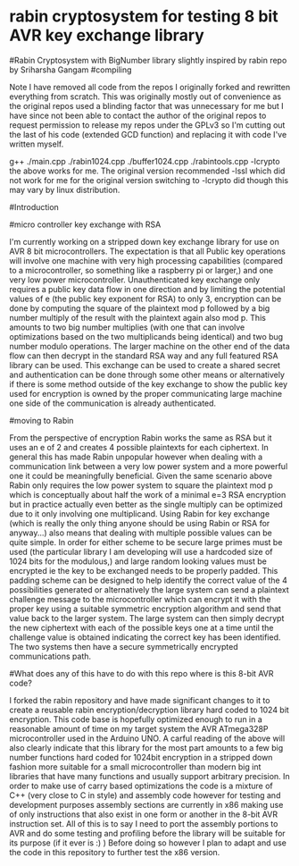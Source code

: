 # rabin cryptosystem for testing 8 bit AVR key exchange library
#Rabin Cryptosystem with BigNumber library slightly inspired by rabin repo by Sriharsha Gangam
#compiling

Note I have removed all code from the repos I originally forked and rewritten everything from scratch. This was originally mostly out of convenience as the original
repos used a blinding factor that was unnecessary for me but I have since not been able to contact the author of the original repos to request permission to release
my repos under the GPLv3 so I'm cutting out the last of his code (extended GCD function) and replacing it with code I've written myself. 

g++ ./main.cpp ./rabin1024.cpp ./buffer1024.cpp ./rabintools.cpp -lcrypto
the above works for me. The original version recommended -lssl which did not work for me for the original version switching to -lcrypto did though this may vary by linux distribution.

#Introduction

#micro controller key exchange with RSA

I'm currently working on a stripped down key exchange library for use on AVR 8 bit microcontrollers. The expectation is that all Public key operations will involve one machine with very high processing capabilities (compared to a microcontroller, so something like a raspberry pi or larger,) and one very low power microcontroller. Unauthenticated key exchange only requires a public key data flow in one direction and by limiting the potential values of e (the public key exponent for RSA) to only 3, encryption can be done by computing the square of the plaintext mod p followed by a big number multiply of the result with the plaintext again also mod p. This amounts to two big number multiplies (with one that can involve optimizations based on the two multiplicands being identical) and two bug number modulo operations. The larger machine on the other end of the data flow can then decrypt in the standard RSA way and any full featured RSA library can be used. This exchange can be used to create a shared secret and authentication can be done through some other means or alternatively if there is some method outside of the key exchange to show the public key used for encryption is owned by the proper communicating large machine one side of the communication is already authenticated.

#moving to Rabin

From the perspective of encryption Rabin works the same as RSA but it uses an e of 2 and creates 4 possible plaintexts for each ciphertext. In general this has made Rabin unpopular however when dealing with a communication link between a very low power system and a more powerful one it could be meaningfully beneficial. Given the same scenario above Rabin only requires the low power system to square the plaintext mod p which is conceptually about half the work of a minimal e=3 RSA encryption but in practice actually even better as the single multiply can be optimized due to it only involving one multiplicand. Using Rabin for key exchange (which is really the only thing anyone should be using Rabin or RSA for anyway...) also means that dealing with multiple possible values can be quite simple. In order for either scheme to be secure large primes must be used (the particular library I am developing will use a hardcoded size of 1024 bits for the modulous,) and large random looking values must be encrypted ie the key to be exchanged needs to be properly padded. This padding scheme can be designed to help identify the correct value of the 4 possibilities generated or alternatively the large system can send a plaintext challenge message to the microcontroller which can encrypt it with the proper key using a suitable symmetric encryption algorithm and send that value back to the larger system. The large system can then simply decrypt the new ciphertext with each of the possible keys one at a time until the challenge value is obtained indicating the correct key has been identified. The two systems then have a secure symmetrically encrypted communications path. 

#What does any of this have to do with this repo where is this 8-bit AVR code?

I forked the rabin repository and have made significant changes to it to create a reusable rabin encryption/decryption library hard coded to 1024 bit encryption. This code base is hopefully optimized enough to run in a reasonable amount of time on my target system the AVR ATmega328P microcontroller used in the Arduino UNO. A carful reading of the above will also clearly indicate that this library for the most part amounts to a few big number functions hard coded for 1024bit encryption in a stripped down fashion more suitable for a small microcontroller than modern big int libraries that have many functions and usually support arbitrary precision. In order to make use of carry based optimizations the code is a mixture of C++ (very close to C in style) and assembly code however for testing and development purposes assembly sections are currently in x86 making use of only instructions that also exist in one form or another in the 8-bit AVR instruction set. All of this is to say I need to port the assembly portions to AVR and do some testing and profiling before the library will be suitable for its purpose (if it ever is :) ) Before doing so however I plan to adapt and use the code in this repository to further test the x86 version. 
